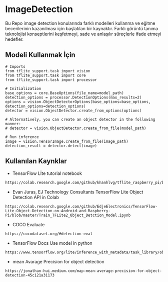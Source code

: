 # ImageDetection


Bu Repo image detection konularında farklı modelleri kullanma ve eğitme becerilerinin kazanılması için başlatılan bir kaynaktır. Farklı görüntü tanıma teknolojisi konseptlerini keşfetmeyi, sade ve anlaşılır süreçlerle ifade etmeyi hedefler.


## Modeli Kullanmak İçin

```
# Imports
from tflite_support.task import vision
from tflite_support.task import core
from tflite_support.task import processor

# Initialization
base_options = core.BaseOptions(file_name=model_path)
detection_options = processor.DetectionOptions(max_results=2)
options = vision.ObjectDetectorOptions(base_options=base_options, detection_options=detection_options)
detector = vision.ObjectDetector.create_from_options(options)

# Alternatively, you can create an object detector in the following manner:
# detector = vision.ObjectDetector.create_from_file(model_path)

# Run inference
image = vision.TensorImage.create_from_file(image_path)
detection_result = detector.detect(image)

```








## Kullanılan Kaynklar 
- TensorFlow Lİte tutorial notebook
```
https://colab.research.google.com/github/khanhlvg/tflite_raspberry_pi/blob/main/object_detection/Train_custom_model_tutorial.ipynb#scrollTo=35BJmtVpAP_n
```


- Evan Juras, EJ Technology Consultants TensorFlow Lite Object Detection API in Colab
```
https://colab.research.google.com/github/EdjeElectronics/TensorFlow-Lite-Object-Detection-on-Android-and-Raspberry-Pi/blob/master/Train_TFLite2_Object_Detction_Model.ipynb
```

- COCO Evaluate
```
https://cocodataset.org/#detection-eval
```

- TensorFlow Docs Use model in python
```
https://www.tensorflow.org/lite/inference_with_metadata/task_library/object_detector
```

- mean Avarage Precision for object detection 
```
https://jonathan-hui.medium.com/map-mean-average-precision-for-object-detection-45c121a31173
```

